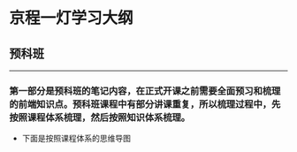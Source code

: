 # 京程一灯学习大纲
## 预科班
---
### 第一部分是预科班的笔记内容，在正式开课之前需要全面预习和梳理的前端知识点。预科班课程中有部分讲课重复，所以梳理过程中，先按照课程体系梳理，然后按照知识体系梳理。
- 下面是按照课程体系的思维导图

